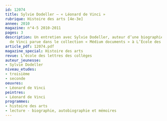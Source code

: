 ```yaml
---
id: 12074
title: Sylvie Dodeller – « Léonard de Vinci » 
rubrique: Histoire des arts [4e-3e]
annee: 2010
magazine: n°4-5 2010-2011
pages: 3
description: Un entretien avec Sylvie Dodeller, auteur d’une biographie de Léonard
  de Vinci parue dans le collection « Médium documents » à L’École des loisirs.
article_pdf: 12074.pdf
magazine_special: Histoire des arts
revue: L’école des lettres des collèges
auteur_jeunesse:
- Sylvie Dodeller
niveau_etudes:
- troisième
- seconde
oeuvres:
- Léonard de Vinci
peintres:
- Léonard de Vinci
programmes:
- histoire des arts
- lecture - biographie, autobiographie et mémoires
---
```

